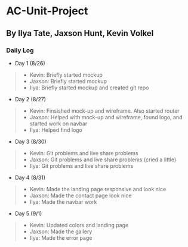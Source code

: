 # AC-Unit-Project

## By Ilya Tate, Jaxson Hunt, Kevin Volkel

### Daily Log
* Day 1 (8/26)
>* Kevin: Briefly started mockup 
>* Jaxson: Briefly started mockup
>* Ilya: Briefly started mockup and created git repo
* Day 2 (8/27)
>* Kevin: Finsished mock-up and wireframe. Also started router
>* Jaxson: Helped with mock-up and wireframe, found logo, and started work on navbar
>* Ilya: Helped find logo
* Day 3 (8/30)
>* Kevin: Git problems and live share problems
>* Jaxson: Git problems and live share problems (cried a little)
>* Ilya: Git problems and live share problems
* Day 4 (8/31)
>* Kevin: Made the landing page responsive and look nice
>* Jaxson: Made the contact page look nice
>* Ilya: Made the navbar work
* Day 5 (9/1)
>* Kevin: Updated colors and landing page
>* Jaxson: Made the gallery 
>* Ilya: Made the error page